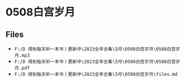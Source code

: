# 0508白宫岁月

## Files

- `F:/D 得到每天听一本书丨更新中\2023全年合集\5月\0508白宫岁月\0508白宫岁月.mp3`
- `F:/D 得到每天听一本书丨更新中\2023全年合集\5月\0508白宫岁月\0508白宫岁月.pdf`
- `F:/D 得到每天听一本书丨更新中\2023全年合集\5月\0508白宫岁月\files.md`
